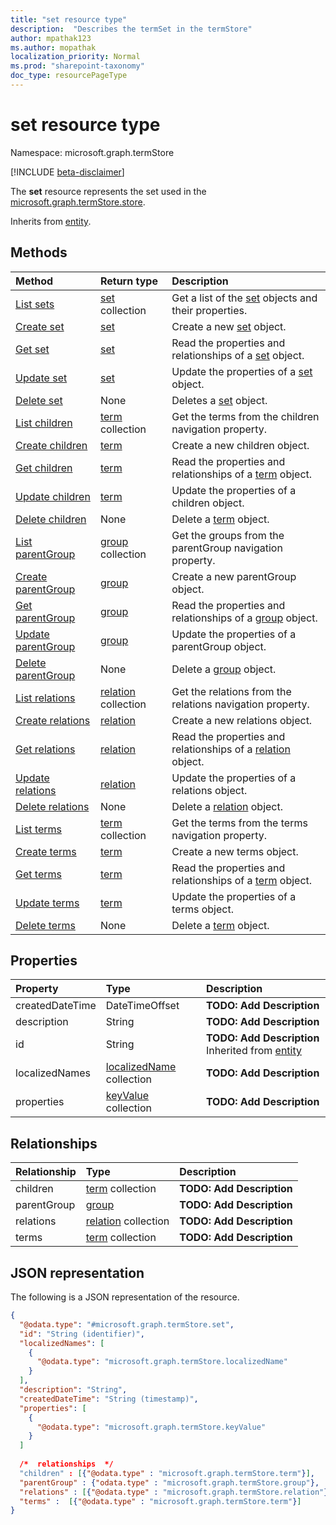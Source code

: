 ```yaml
---
title: "set resource type"
description:  "Describes the termSet in the termStore"
author: mpathak123
ms.author: mopathak
localization_priority: Normal
ms.prod: "sharepoint-taxonomy"
doc_type: resourcePageType
---
```


# set resource type

Namespace: microsoft.graph.termStore

[!INCLUDE [beta-disclaimer](../../includes/beta-disclaimer.md)]

The **set** resource represents the set used in the [microsoft.graph.termStore.store].


Inherits from [entity](../resources/entity.md).

## Methods
|Method|Return type|Description|
|:---|:---|:---|
|[List sets](../api/set-list.md)|[set](../resources/termstore-set.md) collection|Get a list of the [set](../resources/set.md) objects and their properties.|
|[Create set](../api/termstore-set-create.md)|[set](../resources/termstore-set.md)|Create a new [set](../resources/termstore-set.md) object.|
|[Get set](../api/termstore-set-get.md)|[set](../resources/termstore-set.md)|Read the properties and relationships of a [set](../resources/termstore-set.md) object.|
|[Update set](../api/termstore-set-update.md)|[set](../resources/termstore-set.md)|Update the properties of a [set](../resources/termstore-set.md) object.|
|[Delete set](../api/termstore-set-delete.md)|None|Deletes a [set](../resources/termstore-set.md) object.|
|[List children](../api/termstore-set-list-children.md)|[term](../resources/termstore-term.md) collection|Get the terms from the children navigation property.|
|[Create children](../api/termstore-set-post-children.md)|[term](../resources/termstore-term.md)|Create a new children object.|
|[Get children](../api/termstore-set-get-term.md)|[term](../resources/termstore-term.md)|Read the properties and relationships of a [term](../resources/term.md) object.|
|[Update children](../api/termstore-set-update-children.md)|[term](../resources/termstore-term.md)|Update the properties of a children object.|
|[Delete children](../api/termstore-set-delete-children.md)|None|Delete a [term](../resources/termstore-term.md) object.|
|[List parentGroup](../api/termstore-set-list-parentgroup.md)|[group](../resources/termstore-group.md) collection|Get the groups from the parentGroup navigation property.|
|[Create parentGroup](../api/termstore-set-post-parentgroup.md)|[group](../resources/termstore-group.md)|Create a new parentGroup object.|
|[Get parentGroup](../api/termstore-set-get-group.md)|[group](../resources/termstore-group.md)|Read the properties and relationships of a [group](../resources/group.md) object.|
|[Update parentGroup](../api/termstore-set-update-parentgroup.md)|[group](../resources/termstore-group.md)|Update the properties of a parentGroup object.|
|[Delete parentGroup](../api/termstore-set-delete-parentgroup.md)|None|Delete a [group](../resources/termstore-group.md) object.|
|[List relations](../api/termstore-set-list-relations.md)|[relation](../resources/termstore-relation.md) collection|Get the relations from the relations navigation property.|
|[Create relations](../api/termstore-set-post-relations.md)|[relation](../resources/termstore-relation.md)|Create a new relations object.|
|[Get relations](../api/termstore-set-get-relation.md)|[relation](../resources/termstore-relation.md)|Read the properties and relationships of a [relation](../resources/relation.md) object.|
|[Update relations](../api/termstore-set-update-relations.md)|[relation](../resources/termstore-relation.md)|Update the properties of a relations object.|
|[Delete relations](../api/termstore-set-delete-relations.md)|None|Delete a [relation](../resources/termstore-relation.md) object.|
|[List terms](../api/termstore-set-list-terms.md)|[term](../resources/termstore-term.md) collection|Get the terms from the terms navigation property.|
|[Create terms](../api/termstore-set-post-terms.md)|[term](../resources/termstore-term.md)|Create a new terms object.|
|[Get terms](../api/termstore-set-get-term.md)|[term](../resources/termstore-term.md)|Read the properties and relationships of a [term](../resources/term.md) object.|
|[Update terms](../api/termstore-set-update-terms.md)|[term](../resources/termstore-term.md)|Update the properties of a terms object.|
|[Delete terms](../api/termstore-set-delete-terms.md)|None|Delete a [term](../resources/termstore-term.md) object.|

## Properties
|Property|Type|Description|
|:---|:---|:---|
|createdDateTime|DateTimeOffset|**TODO: Add Description**|
|description|String|**TODO: Add Description**|
|id|String|**TODO: Add Description** Inherited from [entity](../resources/termstore-entity.md)|
|localizedNames|[localizedName](../resources/termstore-localizedname.md) collection|**TODO: Add Description**|
|properties|[keyValue](../resources/termstore-intune-keyvalue.md) collection|**TODO: Add Description**|

## Relationships
|Relationship|Type|Description|
|:---|:---|:---|
|children|[term](../resources/termstore-term.md) collection|**TODO: Add Description**|
|parentGroup|[group](../resources/termstore-group.md)|**TODO: Add Description**|
|relations|[relation](../resources/termstore-relation.md) collection|**TODO: Add Description**|
|terms|[term](../resources/termstore-term.md) collection|**TODO: Add Description**|

## JSON representation
The following is a JSON representation of the resource.
<!-- {
  "blockType": "resource",
  "keyProperty": "id",
  "@odata.type": "microsoft.graph.termStore.set",
  "baseType": "microsoft.graph.entity",
  "openType": false
}
-->
``` json
{
  "@odata.type": "#microsoft.graph.termStore.set",
  "id": "String (identifier)",
  "localizedNames": [
    {
      "@odata.type": "microsoft.graph.termStore.localizedName"
    }
  ],
  "description": "String",
  "createdDateTime": "String (timestamp)",
  "properties": [
    {
      "@odata.type": "microsoft.graph.termStore.keyValue"
    }
  ]
  
  /*  relationships  */
  "children" : [{"@odata.type" : "microsoft.graph.termStore.term"}],
  "parentGroup" : {"odata.type" : "microsoft.graph.termStore.group"},
  "relations" : [{"@odata.type" : "microsoft.graph.termStore.relation"}] ,
  "terms" :  [{"@odata.type" : "microsoft.graph.termStore.term"}]
}
```

[microsoft.graph.termStore.term]: term.md
[microsoft.graph.termStore.set]: termSet.md
[microsoft.graph.termStore.group]: termGroup.md
[microsoft.graph.termStore.relation]: termRelation.md
[microsoft.graph.termStore.store]: termStore.md
[microsoft.graph.termStore.localizedName]: termstoreLocalizedNameFacet.md

<!--
{
  "type": "#page.annotation",
  "description": "TermSet is the entity containing the particular taxonomy for a tenant",
  "keywords": "termSet,facet,resource",
  "section": "documentation",
  "tocPath": "TermSet",
  "tocBookmarks": {
    "Resources/termStore.set": "#"
  },
  "suppressions": []
}
-->
